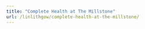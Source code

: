 ```yaml
---
title: "Complete Health at The Millstone"
url: /linlithgow/complete-health-at-the-millstone/
---
```


